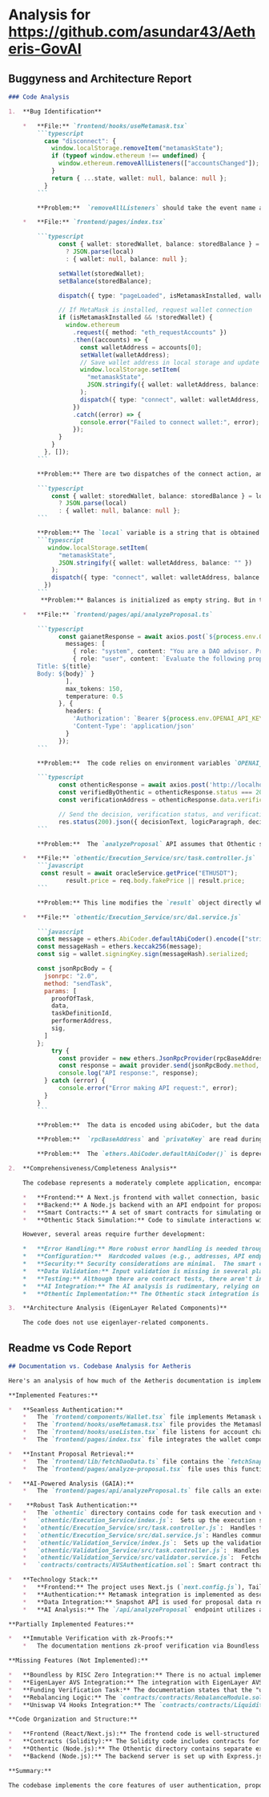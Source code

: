 
# Analysis for https://github.com/asundar43/Aetheris-GovAI

## Buggyness and Architecture Report
```markdown
### Code Analysis

1.  **Bug Identification**

    *   **File:** `frontend/hooks/useMetamask.tsx`
        ```typescript
          case "disconnect": {
            window.localStorage.removeItem("metamaskState");
            if (typeof window.ethereum !== undefined) {
              window.ethereum.removeAllListeners(["accountsChanged"]);
            }
            return { ...state, wallet: null, balance: null };
          }
        ```

        **Problem:**  `removeAllListeners` should take the event name as an argument. Calling it without arguments might not remove the `accountsChanged` listener as intended and can lead to unexpected behaviors when the user disconnects and reconnects.  Also, the `window.ethereum` can be undefined in the server side rendering.

    *   **File:** `frontend/pages/index.tsx`

        ```typescript
              const { wallet: storedWallet, balance: storedBalance } = local
                ? JSON.parse(local)
                : { wallet: null, balance: null };

              setWallet(storedWallet);
              setBalance(storedBalance);

              dispatch({ type: "pageLoaded", isMetamaskInstalled, wallet: storedWallet, balance: storedBalance });

              // If MetaMask is installed, request wallet connection
              if (isMetamaskInstalled && !storedWallet) {
                window.ethereum
                  .request({ method: "eth_requestAccounts" })
                  .then((accounts) => {
                    const walletAddress = accounts[0];
                    setWallet(walletAddress);
                    // Save wallet address in local storage and update context
                    window.localStorage.setItem(
                      "metamaskState",
                      JSON.stringify({ wallet: walletAddress, balance: "" })
                    );
                    dispatch({ type: "connect", wallet: walletAddress, balance: "" });
                  })
                  .catch((error) => {
                    console.error("Failed to connect wallet:", error);
                  });
              }
            }
          }, []);
        ```

        **Problem:** There are two dispatches of the connect action, and it can cause infinite loops.  First, in pageLoaded action, the stored wallet/balance is dispatched to the metamaskReducer.  And then, if there is no storedWallet, the connect action is dispatched again, and the walletAddress is set to localStorage again.

        ```typescript
            const { wallet: storedWallet, balance: storedBalance } = local
              ? JSON.parse(local)
              : { wallet: null, balance: null };
        ```

        **Problem:** The `local` variable is a string that is obtained from `window.localStorage.getItem("metamaskState")`.  If `local` is null, accessing properties of null will cause an error in the JSON parsing, and the app will crash.
        ```typescript
           window.localStorage.setItem(
              "metamaskState",
              JSON.stringify({ wallet: walletAddress, balance: "" })
            );
            dispatch({ type: "connect", wallet: walletAddress, balance: "" });
          })
        ```
         **Problem:** Balances is initialized as empty string. But in the hook file, balanaces type is string | null.

    *   **File:** `frontend/pages/api/analyzeProposal.ts`

        ```typescript
              const gaianetResponse = await axios.post(`${process.env.OPENAI_API_BASE}/chat/completions`, {
                messages: [
                  { role: "system", content: "You are a DAO advisor. Provide a concise analysis." },
                  { role: "user", content: `Evaluate the following proposal and provide a yes or no decision with a brief explanation:
        Title: ${title}
        Body: ${body}` }
                ],
                max_tokens: 150,
                temperature: 0.5
              }, {
                headers: {
                  'Authorization': `Bearer ${process.env.OPENAI_API_KEY}`, // Use API key from environment
                  'Content-Type': 'application/json'
                }
              });
        ```

        **Problem:**  The code relies on environment variables `OPENAI_API_BASE` and `OPENAI_API_KEY`. If these are not set, the API call will fail. There is no error handling for missing environment variables.

        ```typescript
              const othenticResponse = await axios.post('http://localhost:4003/task/execute');
              const verifiedByOthentic = othenticResponse.status === 200 ? 'Verified by Othentic' : 'Verification failed';
              const verificationAddress = othenticResponse.data.verificationAddress || 'No address available';

              // Send the decision, verification status, and verification address back to the client
              res.status(200).json({ decisionText, logicParagraph, decision, verifiedByOthentic, verificationAddress });
        ```

        **Problem:**  The `analyzeProposal` API assumes that Othentic service is running on `http://localhost:4003`. This is not configurable, which makes deployment to other environments difficult.  Also, if othentic service is down, it will crash the app.

    *   **File:** `othentic/Execution_Service/src/task.controller.js`
        ```javascript
         const result = await oracleService.getPrice("ETHUSDT");
                result.price = req.body.fakePrice || result.price;
        ```

        **Problem:** This line modifies the `result` object directly which is coming from `oracleService.getPrice` , it might lead to unexpected side effects.

    *   **File:** `othentic/Execution_Service/src/dal.service.js`

        ```javascript
        const message = ethers.AbiCoder.defaultAbiCoder().encode(["string", "bytes", "address", "uint16"], [proofOfTask, data, performerAddress, taskDefinitionId]);
        const messageHash = ethers.keccak256(message);
        const sig = wallet.signingKey.sign(messageHash).serialized;

        const jsonRpcBody = {
          jsonrpc: "2.0",
          method: "sendTask",
          params: [
            proofOfTask,
            data,
            taskDefinitionId,
            performerAddress,
            sig,
          ]
        };
            try {
              const provider = new ethers.JsonRpcProvider(rpcBaseAddress);
              const response = await provider.send(jsonRpcBody.method, jsonRpcBody.params);
              console.log("API response:", response);
          } catch (error) {
              console.error("Error making API request:", error);
          }
        }
        ```

        **Problem:**  The data is encoded using abiCoder, but the data is already in the bytes format (`data = ethers.hexlify(ethers.toUtf8Bytes(data));`). Encoding bytes data again will lead to errors. The data should just be a string.

        **Problem:**  `rpcBaseAddress` and `privateKey` are read during init() only.  It needs to check whether these environment variables are properly set before executing `sendTask` function.

        **Problem:**  The `ethers.AbiCoder.defaultAbiCoder()` is deprecated. Instead, use `new ethers.AbiCoder()`.

2.  **Comprehensiveness/Completeness Analysis**

    The codebase represents a moderately complete application, encompassing:

    *   **Frontend:** A Next.js frontend with wallet connection, basic UI elements, and API interaction logic.
    *   **Backend:** A Node.js backend with an API endpoint for proposal analysis.
    *   **Smart Contracts:** A set of smart contracts for simulating on-chain events and authentication (AVS).
    *   **Othentic Stack Simulation:** Code to simulate interactions with the Othentic stack for task execution and validation.

    However, several areas require further development:

    *   **Error Handling:** More robust error handling is needed throughout the application, especially in API calls and wallet interactions.
    *   **Configuration:**  Hardcoded values (e.g., addresses, API endpoints) should be externalized as configuration variables.
    *   **Security:** Security considerations are minimal.  The smart contracts are basic, and more comprehensive security audits and best practices should be implemented.
    *   **Data Validation:** Input validation is missing in several places.
    *   **Testing:** Although there are contract tests, there aren't integration tests that verify the full functionality of the application.
    *   **AI Integration:** The AI analysis is rudimentary, relying on a simple API call and decision extraction. More sophisticated AI models and data analysis techniques could be used.
    *   **Othentic Implementation:** The Othentic stack integration is simulated. A real implementation would involve verifiable signatures and proofs.

3.  **Architecture Analysis (EigenLayer Related Components)**

    The code does not use eigenlayer-related components.
```

## Readme vs Code Report
```markdown
## Documentation vs. Codebase Analysis for Aetheris

Here's an analysis of how much of the Aetheris documentation is implemented in the provided codebase, along with identified gaps:

**Implemented Features:**

*   **Seamless Authentication:**
    *   The `frontend/components/Wallet.tsx` file implements Metamask wallet connection, disconnection, and balance retrieval.
    *   The `frontend/hooks/useMetamask.tsx` file provides the Metamask context and reducer for managing wallet state.
    *   The `frontend/hooks/useListen.tsx` file listens for account changes and updates the wallet balance.
    *   The `frontend/pages/index.tsx` file integrates the wallet component and handles initial wallet connection and persistence using local storage.

*   **Instant Proposal Retrieval:**
    *   The `frontend/lib/fetchDaoData.ts` file contains the `fetchSnapshotProposal` function, which fetches proposal details from the Snapshot API.
    *   The `frontend/pages/analyze-proposal.tsx` file uses this function to retrieve proposal data based on user input.

*   **AI-Powered Analysis (GAIA):**
    *   The `frontend/pages/api/analyzeProposal.ts` file calls an external API (Gaianet) to analyze the proposal and provide a decision. This aligns with the description of GAIA.

*    **Robust Task Authentication:**
    *   The `othentic` directory contains code for task execution and validation, which are key components of the "Proof of Task" functionality.
    *   `othentic/Execution_Service/index.js`:  Sets up the execution service to listen for requests.
    *   `othentic/Execution_Service/src/task.controller.js`:  Handles task execution by fetching data from an oracle (Binance), publishing it to IPFS, and sending the task to a client using `dalService.sendTask`.
    *   `othentic/Execution_Service/src/dal.service.js`: Handles communication with IPFS and the external client, including sending the task with a signature.
    *   `othentic/Validation_Service/index.js`:  Sets up the validation service to listen for requests.
    *   `othentic/Validation_Service/src/task.controller.js`:  Handles validation requests, calling the `validatorService` to validate the task based on the `proofOfTask`.
    *   `othentic/Validation_Service/src/validator.service.js`:  Fetches the task result from IPFS and validates it against data from the `oracleService`.
    *   `contracts/contracts/AVSAuthentication.sol`: Smart contract that manages authenticated users and logs operations.

*   **Technology Stack:**
    *   **Frontend:** The project uses Next.js (`next.config.js`), Tailwind CSS (`tailwind.config.js`, `postcss.config.js`), and potentially Shadcn (although no direct Shadcn components are visible in the provided snippets).
    *   **Authentication:** Metamask integration is implemented as described above.
    *   **Data Integration:** Snapshot API is used for proposal data retrieval.
    *   **AI Analysis:** The `/api/analyzeProposal` endpoint utilizes an external AI agent (Gaianet/OpenAI) via API calls.

**Partially Implemented Features:**

*   **Immutable Verification with zk-Proofs:**
    *   The documentation mentions zk-proof verification via Boundless by RISC Zero. However, there's no direct evidence of zk-proof implementation in the provided code snippets. The `analyzeProposal.ts` only retrieves values.

**Missing Features (Not Implemented):**

*   **Boundless by RISC Zero Integration:** There is no actual implementation of generating or verifying zk-proofs using Boundless. The current implementation only calls an AI and displays a decision.
*   **EigenLayer AVS Integration:** The integration with EigenLayer AVS for Proof of Task seems to be partially simulated through the Othentic setup, but a complete implementation of Proof of Task using EigenLayer is not present.
*   **Funding Verification Task:** The documentation states that the "user's wallet funds the verification task," but this aspect is not implemented in the provided code.
*   **Rebalancing Logic:** The `contracts/contracts/RebalanceModule.sol` contract exists but contains only a placeholder for rebalancing logic. The actual interaction with liquidity pools or DeFi protocols is not implemented.
*   **Uniswap V4 Hooks Integration:** The `contracts/contracts/LiquidityEventLogger.sol` contract simulates the logging of liquidity events, but there is no actual integration with Uniswap V4 hooks.

**Code Organization and Structure:**

*   **Frontend (React/Next.js):** The frontend code is well-structured with components, hooks, and API routes.
*   **Contracts (Solidity):** The Solidity code includes contracts for AVS authentication, liquidity event logging, and rebalancing, but some contracts are not fully implemented.
*   **Othentic (Node.js):** The Othentic directory contains separate execution and validation services, each with its own set of controllers, services, and utilities.
*   **Backend (Node.js):** The backend server is set up with Express.js and includes a sample API endpoint and an endpoint for receiving liquidity events.

**Summary:**

The codebase implements the core features of user authentication, proposal retrieval, and AI analysis.  It also lays the groundwork for Proof of Task using the Othentic stack.  However, it's missing the crucial zk-proof verification and EigenLayer AVS integration for a complete and robust implementation of the documented features. The smart contracts are present but lack the actual business logic to interact with DeFi protocols and Uniswap V4.
```
